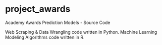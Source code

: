 # project_awards
Academy Awards Prediction Models - Source Code

Web Scraping & Data Wrangling code written in Python.
Machine Learning Modeling Algorithms code written in R.



